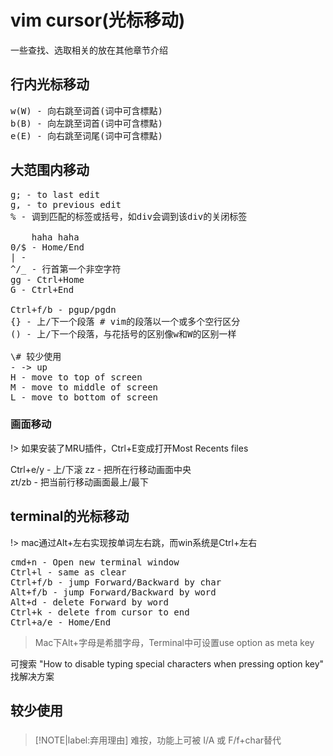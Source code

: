 # vim cursor(光标移动)

一些查找、选取相关的放在其他章节介绍

## 行内光标移动

<pre>
w(W) - 向右跳至词首(词中可含標點)
b(B) - 向左跳至词首(词中可含標點)
e(E) - 向右跳至词尾(词中可含標點)
</pre>

## 大范围内移动

<pre>
g; - to last edit
g, - to previous edit
% - 调到匹配的标签或括号，如div会调到该div的关闭标签

    haha haha
0/$ - Home/End
| - 
^/_ - 行首第一个非空字符
gg - Ctrl+Home
G - Ctrl+End

Ctrl+f/b - pgup/pgdn
{} - 上/下一个段落 # vim的段落以一个或多个空行区分
() - 上/下一个段落，与花括号的区别像w和W的区别一样

\# 较少使用
- -> up
H - move to top of screen
M - move to middle of screen
L - move to bottom of screen
</pre>

### 画面移动

!> 如果安装了MRU插件，Ctrl+E变成打开Most Recents files

Ctrl+e/y - 上/下滚
zz - 把所在行移动画面中央  
zt/zb - 把当前行移动画面最上/最下

## terminal的光标移动
    
!> mac通过Alt+左右实现按单词左右跳，而win系统是Ctrl+左右

<pre>
cmd+n - Open new terminal window
Ctrl+l - same as clear
Ctrl+f/b - jump Forward/Backward by char
Alt+f/b - jump Forward/Backward by word
Alt+d - delete Forward by word
Ctrl+k - delete from cursor to end
Ctrl+a/e - Home/End
</pre>

> Mac下Alt+字母是希腊字母，Terminal中可设置use option as meta key

可搜索 "How to disable typing special characters when pressing option key" 找解决方案







## 较少使用

### 

> [!NOTE|label:弃用理由]
> 难按，功能上可被 I/A 或 F/f+char替代